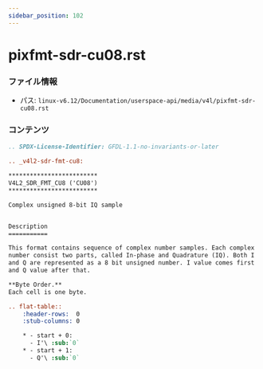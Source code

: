 ```yaml
---
sidebar_position: 102
---
```

# pixfmt-sdr-cu08.rst

### ファイル情報

- パス: `linux-v6.12/Documentation/userspace-api/media/v4l/pixfmt-sdr-cu08.rst`

### コンテンツ

```rst
.. SPDX-License-Identifier: GFDL-1.1-no-invariants-or-later

.. _v4l2-sdr-fmt-cu8:

*************************
V4L2_SDR_FMT_CU8 ('CU08')
*************************

Complex unsigned 8-bit IQ sample


Description
===========

This format contains sequence of complex number samples. Each complex
number consist two parts, called In-phase and Quadrature (IQ). Both I
and Q are represented as a 8 bit unsigned number. I value comes first
and Q value after that.

**Byte Order.**
Each cell is one byte.

.. flat-table::
    :header-rows:  0
    :stub-columns: 0

    * - start + 0:
      - I'\ :sub:`0`
    * - start + 1:
      - Q'\ :sub:`0`

```
